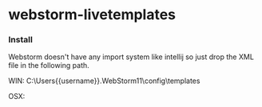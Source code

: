 # webstorm-livetemplates

### Install

Webstorm doesn't have any import system like intellij so just drop the XML file in the following path.

WIN:
C:\Users\{{username}}\.WebStorm11\config\templates

OSX:
